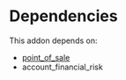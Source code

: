 # Dependencies

This addon depends on:

- [point_of_sale](../../odoo-bringout-oca-ocb-point_of_sale)
- account_financial_risk
